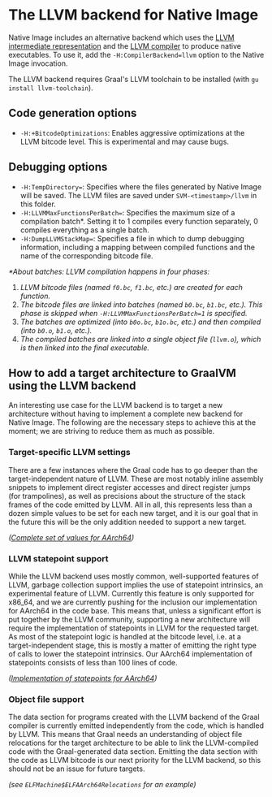 # The LLVM backend for Native Image

Native Image includes an alternative backend which uses the [LLVM intermediate representation](https://llvm.org/docs/LangRef.html) and the [LLVM compiler](http://llvm.org/docs/CommandGuide/llc.html) to produce native executables. To use it, add the `-H:CompilerBackend=llvm` option to the Native Image invocation.

The LLVM backend requires Graal's LLVM toolchain to be installed (with `gu install llvm-toolchain`).

## Code generation options

* `-H:+BitcodeOptimizations`: Enables aggressive optimizations at the LLVM bitcode level. This is experimental and may cause bugs.

## Debugging options

* `-H:TempDirectory=`: Specifies where the files generated by Native Image will be saved. The LLVM files are saved under `SVM-<timestamp>/llvm` in this folder.
* `-H:LLVMMaxFunctionsPerBatch=`: Specifies the maximum size of a compilation batch\*. Setting it to 1 compiles every function separately, 0 compiles everything as a single batch.
* `-H:DumpLLVMStackMap=`: Specifies a file in which to dump debugging information, including a mapping between compiled functions and the name of the corresponding bitcode file.

_\*About batches: LLVM compilation happens in four phases:_
1. _LLVM bitcode files (named `f0.bc`, `f1.bc`, etc.) are created for each function._
2. _The bitcode files are linked into batches (named `b0.bc`, `b1.bc`, etc.). This phase is skipped when `-H:LLVMMaxFunctionsPerBatch=1` is specified._
3. _The batches are optimized (into `b0o.bc`, `b1o.bc`, etc.) and then compiled (into `b0.o`, `b1.o`, etc.)._
4. _The compiled batches are linked into a single object file (`llvm.o`), which is then linked into the final executable._

## How to add a target architecture to GraalVM using the LLVM backend

An interesting use case for the LLVM backend is to target a new architecture without having to implement a complete new backend for Native Image. The following are the necessary steps to achieve this at the moment; we are striving to reduce them as much as possible.

### Target-specific LLVM settings

There are a few instances where the Graal code has to go deeper than the target-independent nature of LLVM.
These are most notably inline assembly snippets to implement direct register accesses and direct register jumps (for trampolines), as well as precisions about the structure of the stack frames of the code emitted by LLVM.
All in all, this represents less than a dozen simple values to be set for each new target, and it is our goal that in the future this will be the only addition needed to support a new target.

_([Complete set of values for AArch64](https://github.com/oracle/graal/commit/80cceec6f6299181d94e844eb22dffbef3ecc9e4))_

### LLVM statepoint support

While the LLVM backend uses mostly common, well-supported features of LLVM, garbage collection support implies the use of statepoint intrinsics, an experimental feature of LLVM.
Currently this feature is only supported for x86_64, and we are currently pushing for the inclusion our implementation for AArch64 in the code base.
This means that, unless a significant effort is put together by the LLVM community, supporting a new architecture will require the implementation of statepoints in LLVM for the requested target.
As most of the statepoint logic is handled at the bitcode level, i.e. at a target-independent stage, this is mostly a matter of emitting the right type of calls to lower the statepoint intrinsics.
Our AArch64 implementation of statepoints consists of less than 100 lines of code.

_([Implementation of statepoints for AArch64](https://reviews.llvm.org/D66012))_

### Object file support

The data section for programs created with the LLVM backend of the Graal compiler is currently emitted independently from the code, which is handled by LLVM.
This means that Graal needs an understanding of object file relocations for the target architecture to be able to link the LLVM-compiled code with the Graal-generated data section.
Emitting the data section with the code as LLVM bitcode is our next priority for the LLVM backend, so this should not be an issue for future targets.

_(see `ELFMachine$ELFAArch64Relocations` for an example)_
